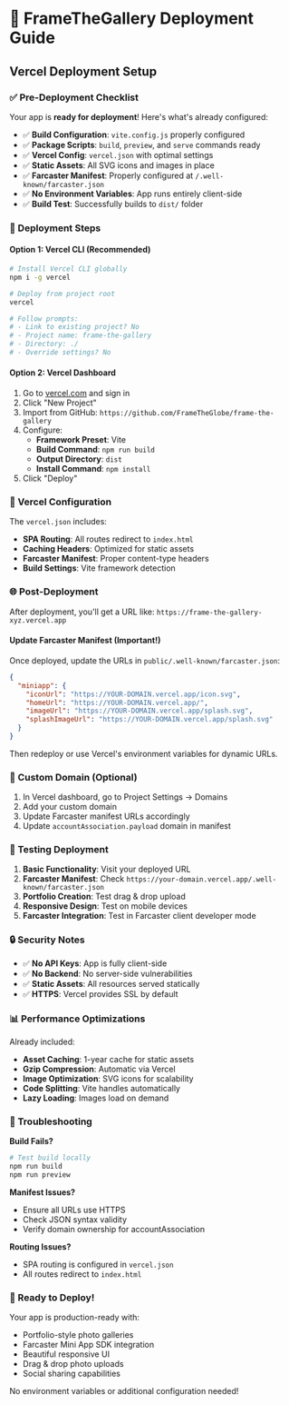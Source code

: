 # 🚀 FrameTheGallery Deployment Guide

## Vercel Deployment Setup

### ✅ Pre-Deployment Checklist

Your app is **ready for deployment**! Here's what's already configured:

- ✅ **Build Configuration**: `vite.config.js` properly configured
- ✅ **Package Scripts**: `build`, `preview`, and `serve` commands ready
- ✅ **Vercel Config**: `vercel.json` with optimal settings
- ✅ **Static Assets**: All SVG icons and images in place
- ✅ **Farcaster Manifest**: Properly configured at `/.well-known/farcaster.json`
- ✅ **No Environment Variables**: App runs entirely client-side
- ✅ **Build Test**: Successfully builds to `dist/` folder

### 🎯 Deployment Steps

#### Option 1: Vercel CLI (Recommended)
```bash
# Install Vercel CLI globally
npm i -g vercel

# Deploy from project root
vercel

# Follow prompts:
# - Link to existing project? No
# - Project name: frame-the-gallery
# - Directory: ./
# - Override settings? No
```

#### Option 2: Vercel Dashboard
1. Go to [vercel.com](https://vercel.com) and sign in
2. Click "New Project"
3. Import from GitHub: `https://github.com/FrameTheGlobe/frame-the-gallery`
4. Configure:
   - **Framework Preset**: Vite
   - **Build Command**: `npm run build`
   - **Output Directory**: `dist`
   - **Install Command**: `npm install`
5. Click "Deploy"

### 🔧 Vercel Configuration

The `vercel.json` includes:
- **SPA Routing**: All routes redirect to `index.html`
- **Caching Headers**: Optimized for static assets
- **Farcaster Manifest**: Proper content-type headers
- **Build Settings**: Vite framework detection

### 🌐 Post-Deployment

After deployment, you'll get a URL like: `https://frame-the-gallery-xyz.vercel.app`

#### Update Farcaster Manifest (Important!)
Once deployed, update the URLs in `public/.well-known/farcaster.json`:

```json
{
  "miniapp": {
    "iconUrl": "https://YOUR-DOMAIN.vercel.app/icon.svg",
    "homeUrl": "https://YOUR-DOMAIN.vercel.app/",
    "imageUrl": "https://YOUR-DOMAIN.vercel.app/splash.svg",
    "splashImageUrl": "https://YOUR-DOMAIN.vercel.app/splash.svg"
  }
}
```

Then redeploy or use Vercel's environment variables for dynamic URLs.

### 🎨 Custom Domain (Optional)
1. In Vercel dashboard, go to Project Settings → Domains
2. Add your custom domain
3. Update Farcaster manifest URLs accordingly
4. Update `accountAssociation.payload` domain in manifest

### 🧪 Testing Deployment

1. **Basic Functionality**: Visit your deployed URL
2. **Farcaster Manifest**: Check `https://your-domain.vercel.app/.well-known/farcaster.json`
3. **Portfolio Creation**: Test drag & drop upload
4. **Responsive Design**: Test on mobile devices
5. **Farcaster Integration**: Test in Farcaster client developer mode

### 🔒 Security Notes

- ✅ **No API Keys**: App is fully client-side
- ✅ **No Backend**: No server-side vulnerabilities
- ✅ **Static Assets**: All resources served statically
- ✅ **HTTPS**: Vercel provides SSL by default

### 📊 Performance Optimizations

Already included:
- **Asset Caching**: 1-year cache for static assets
- **Gzip Compression**: Automatic via Vercel
- **Image Optimization**: SVG icons for scalability
- **Code Splitting**: Vite handles automatically
- **Lazy Loading**: Images load on demand

### 🐛 Troubleshooting

**Build Fails?**
```bash
# Test build locally
npm run build
npm run preview
```

**Manifest Issues?**
- Ensure all URLs use HTTPS
- Check JSON syntax validity
- Verify domain ownership for accountAssociation

**Routing Issues?**
- SPA routing is configured in `vercel.json`
- All routes redirect to `index.html`

### 🚀 Ready to Deploy!

Your app is production-ready with:
- Portfolio-style photo galleries
- Farcaster Mini App SDK integration
- Beautiful responsive UI
- Drag & drop photo uploads
- Social sharing capabilities

No environment variables or additional configuration needed!
